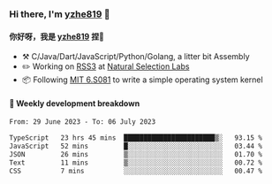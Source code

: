 ### Hi there, I'm [yzhe819](https://github.com/yzhe819) 👋

#### 你好呀，我是 [yzhe819](https://github.com/yzhe819) 捏👋

- :hammer_and_pick: C/Java/Dart/JavaScript/Python/Golang, a litter bit Assembly
- :pencil2: Working on [RSS3](https://github.com/NaturalSelectionLabs/RSS3) at [Natural Selection Labs](https://github.com/NaturalSelectionLabs)
- 📦 Following [MIT 6.S081](https://pdos.csail.mit.edu/6.S081/2020/) to write a simple operating system kernel



#### 📝 Weekly development breakdown

<!--START_SECTION:waka-->

```txt
From: 29 June 2023 - To: 06 July 2023

TypeScript   23 hrs 45 mins  ███████████████████████▒░   93.15 %
JavaScript   52 mins         █░░░░░░░░░░░░░░░░░░░░░░░░   03.44 %
JSON         26 mins         ▒░░░░░░░░░░░░░░░░░░░░░░░░   01.70 %
Text         11 mins         ▒░░░░░░░░░░░░░░░░░░░░░░░░   00.72 %
CSS          7 mins          ░░░░░░░░░░░░░░░░░░░░░░░░░   00.47 %
```

<!--END_SECTION:waka-->



